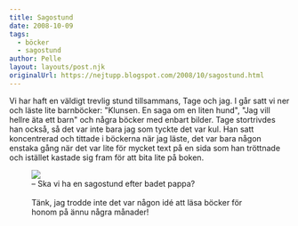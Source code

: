 ```yaml
---
title: Sagostund
date: 2008-10-09
tags: 
  - böcker
  - sagostund	
author: Pelle
layout: layouts/post.njk
originalUrl: https://nejtupp.blogspot.com/2008/10/sagostund.html
---
```


Vi har haft en väldigt trevlig stund tillsammans, Tage och jag. I går satt vi ner och läste lite barnböcker: "Klunsen. En saga om en liten hund", "Jag vill hellre äta ett barn" och några böcker med enbart bilder. Tage stortrivdes han också, så det var inte bara jag som tyckte det var kul. Han satt koncentrerad och tittade i böckerna när jag läste, det var bara någon enstaka gång när det var lite för mycket text på en sida som han tröttnade och istället kastade sig fram för att bita lite på boken.

<figure>
	<img src="../../../../img/_MG_8519_1024pix.jpg">
	<figcaption>– Ska vi ha en sagostund efter badet pappa?<br><br></span></span></div>Tänk, jag trodde inte det var någon idé att läsa böcker för honom på ännu några månader!
